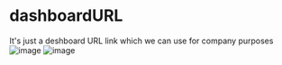 # dashboardURL
It's just a deshboard URL link which we can use for company purposes
![image](https://github.com/gazialamin96/dashboardURL/assets/37772368/ba46b328-b441-4bf9-98ad-7a5829f9630c)
![image](https://github.com/gazialamin96/dashboardURL/assets/37772368/2d1743a1-2e93-45da-ac11-35aaf02cdf5c)
